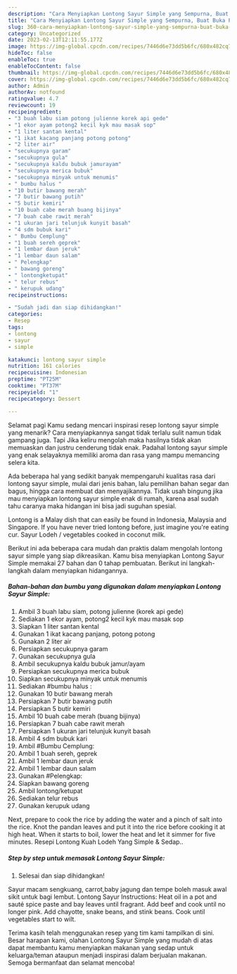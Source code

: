 ```yaml
---
description: "Cara Menyiapkan Lontong Sayur Simple yang Sempurna, Buat Buka Puasa}"
title: "Cara Menyiapkan Lontong Sayur Simple yang Sempurna, Buat Buka Puasa}"
slug: 360-cara-menyiapkan-lontong-sayur-simple-yang-sempurna-buat-buka-puasa
category: Uncategorized
date: 2023-02-13T12:11:55.177Z
image: https://img-global.cpcdn.com/recipes/7446d6e73dd5b6fc/680x482cq70/lontong-sayur-simple-foto-resep-utama.jpg
hideToc: false
enableToc: true
enableTocContent: false
thumbnail: https://img-global.cpcdn.com/recipes/7446d6e73dd5b6fc/680x482cq70/lontong-sayur-simple-foto-resep-utama.jpg
cover: https://img-global.cpcdn.com/recipes/7446d6e73dd5b6fc/680x482cq70/lontong-sayur-simple-foto-resep-utama.jpg
author: Admin
authorAv: notfound
ratingvalue: 4.7
reviewcount: 19
recipeingredient:
- "3 buah labu siam potong julienne korek api gede"
- "1 ekor ayam potong2 kecil kyk mau masak sop"
- "1 liter santan kental"
- "1 ikat kacang panjang potong potong"
- "2 liter air"
- "secukupnya garam"
- "secukupnya gula"
- "secukupnya kaldu bubuk jamurayam"
- "secukupnya merica bubuk"
- "secukupnya minyak untuk menumis"
- " bumbu halus "
- "10 butir bawang merah"
- "7 butir bawang putih"
- "5 butir kemiri"
- "10 buah cabe merah buang bijinya"
- "7 buah cabe rawit merah"
- "1 ukuran jari telunjuk kunyit basah"
- "4 sdm bubuk kari"
- " Bumbu Cemplung"
- "1 buah sereh geprek"
- "1 lembar daun jeruk"
- "1 lembar daun salam"
- " Pelengkap"
- " bawang goreng"
- " lontongketupat"
- " telur rebus"
- " kerupuk udang"
recipeinstructions:

- "Sudah jadi dan siap dihidangkan!"
categories:
- Resep
tags:
- lontong
- sayur
- simple

katakunci: lontong sayur simple 
nutrition: 161 calories
recipecuisine: Indonesian
preptime: "PT25M"
cooktime: "PT37M"
recipeyield: "1"
recipecategory: Dessert

---
```



Selamat pagi Kamu sedang mencari inspirasi resep lontong sayur simple yang menarik? Cara menyiapkannya sangat tidak terlalu sulit namun tidak gampang juga. Tapi Jika keliru mengolah maka hasilnya tidak akan memuaskan dan justru cenderung tidak enak. Padahal lontong sayur simple yang enak selayaknya memiliki aroma dan rasa yang mampu memancing selera kita.


Ada beberapa hal yang sedikit banyak mempengaruhi kualitas rasa dari lontong sayur simple, mulai dari jenis bahan, lalu pemilihan bahan segar dan bagus, hingga cara membuat dan menyajikannya. Tidak usah bingung jika mau menyiapkan lontong sayur simple enak di rumah, karena asal sudah tahu caranya maka hidangan ini bisa jadi suguhan spesial.

Lontong is a Malay dish that can easily be found in Indonesia, Malaysia and Singapore. If you have never tried lontong before, just imagine you&#39;re eating cur. Sayur Lodeh / vegetables cooked in coconut milk.


Berikut ini ada beberapa cara mudah dan praktis dalam mengolah lontong sayur simple yang siap dikreasikan. Kamu bisa menyiapkan Lontong Sayur Simple memakai 27 bahan dan 0 tahap pembuatan. Berikut ini langkah-langkah dalam menyiapkan hidangannya.

<!--inarticleads1-->

##### Bahan-bahan dan bumbu yang digunakan dalam menyiapkan Lontong Sayur Simple:

1. Ambil 3 buah labu siam, potong julienne (korek api gede)
1. Sediakan 1 ekor ayam, potong2 kecil kyk mau masak sop
1. Siapkan 1 liter santan kental
1. Gunakan 1 ikat kacang panjang, potong potong
1. Gunakan 2 liter air
1. Persiapkan secukupnya garam
1. Gunakan secukupnya gula
1. Ambil secukupnya kaldu bubuk jamur/ayam
1. Persiapkan secukupnya merica bubuk
1. Siapkan secukupnya minyak untuk menumis
1. Sediakan  #bumbu halus :
1. Gunakan 10 butir bawang merah
1. Persiapkan 7 butir bawang putih
1. Persiapkan 5 butir kemiri
1. Ambil 10 buah cabe merah (buang bijinya)
1. Persiapkan 7 buah cabe rawit merah
1. Persiapkan 1 ukuran jari telunjuk kunyit basah
1. Ambil 4 sdm bubuk kari
1. Ambil  #Bumbu Cemplung:
1. Ambil 1 buah sereh, geprek
1. Ambil 1 lembar daun jeruk
1. Ambil 1 lembar daun salam
1. Gunakan  #Pelengkap:
1. Siapkan  bawang goreng
1. Ambil  lontong/ketupat
1. Sediakan  telur rebus
1. Gunakan  kerupuk udang


Next, prepare to cook the rice by adding the water and a pinch of salt into the rice. Knot the pandan leaves and put it into the rice before cooking it at high heat. When it starts to boil, lower the heat and let it simmer for five minutes. Resepi Lontong Kuah Lodeh Yang Simple &amp; Sedap.. 

<!--inarticleads2-->

##### Step by step untuk memasak Lontong Sayur Simple:


1. Selesai dan siap dihidangkan!

Sayur macam sengkuang, carrot,baby jagung dan tempe boleh masuk awal sikit untuk bagi lembut. Lontong Sayur Instructions: Heat oil in a pot and sauté spice paste and bay leaves until fragrant. Add beef and cook until no longer pink. Add chayotte, snake beans, and stink beans. Cook until vegetables start to wilt. 

Terima kasih telah menggunakan resep yang tim kami tampilkan di sini. Besar harapan kami, olahan Lontong Sayur Simple yang mudah di atas dapat membantu kamu menyiapkan makanan yang sedap untuk keluarga/teman ataupun menjadi inspirasi dalam berjualan makanan. Semoga bermanfaat dan selamat mencoba!

